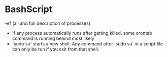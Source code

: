 # BashScript
-ef (all and full description of processes)

* If any process automatically runs after getting killed, some crontab command is running behind most likely
* 'sudo su' starts a new shell. Any command after 'sudo su' in a script file can only be run if you exit from that shell.
